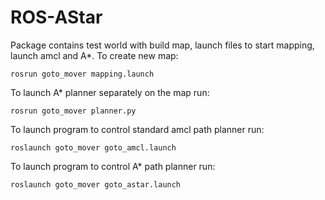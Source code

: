 # ROS-AStar
Package contains test world with build map, launch files to start mapping, launch amcl and A*.
To create new map:

    rosrun goto_mover mapping.launch 
To launch A* planner separately on the map run:

    rosrun goto_mover planner.py
To launch program to control standard amcl path planner run:

    roslaunch goto_mover goto_amcl.launch   
To launch program to control A* path planner run:

    roslaunch goto_mover goto_astar.launch
